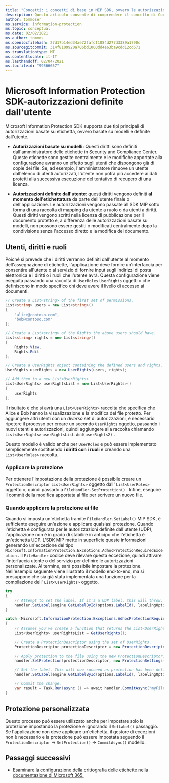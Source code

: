 ```yaml
---
title: "Concetti: i concetti di base in MIP SDK, ovvero le autorizzazioni definite dall'utente."
description: Questo articolo consente di comprendere il concetto di Core SDK, denominato autorizzazioni definite dall'utente.
author: tommoser
ms.service: information-protection
ms.topic: conceptual
ms.date: 02/02/2021
ms.author: tommos
ms.openlocfilehash: 27d17b14ed34ae72fafdf1084d277d3389a1790c
ms.sourcegitcommit: 314f8109920a706bd1000dd4e63ba9cdd12cd671
ms.translationtype: MT
ms.contentlocale: it-IT
ms.lasthandoff: 02/04/2021
ms.locfileid: "99566657"
---
```

# <a name="microsoft-information-protection-sdk---user-defined-permissions"></a>Microsoft Information Protection SDK-autorizzazioni definite dall'utente

Microsoft Information Protection SDK supporta due tipi principali di autorizzazioni basate su etichetta, ovvero basate su modelli e definite dall'utente.

- **Autorizzazioni basate su modelli:** Questi diritti sono definiti dall'amministratore delle etichette in Security and Compliance Center. Queste etichette sono gestite centralmente e le modifiche apportate alla configurazione avranno un effetto sugli utenti che dispongono già di copie dei file. Se, ad esempio, l'amministratore rimuove un utente dall'elenco di utenti autorizzati, l'utente non potrà più accedere ai dati protetti alla successiva esecuzione del tentativo di recupero di una licenza.

- **Autorizzazioni definite dall'utente**: questi diritti vengono definiti **al momento dell'etichettatura** da parte dell'utente finale o dell'applicazione. Le autorizzazioni vengono passate all'SDK MIP sotto forma di una raccolta di mapping da utente a ruolo o da utenti a diritti. Questi diritti vengono scritti nella licenza di pubblicazione per il documento protetto e, a differenza delle autorizzazioni basate su modelli, non possono essere gestiti o modificati centralmente dopo la condivisione senza l'accesso diretto e la modifica del documento.

## <a name="users-rights-and-roles"></a>Utenti, diritti e ruoli

Poiché si prevede che i diritti verranno definiti dall'utente al momento dell'assegnazione di etichette, l'applicazione deve fornire un'interfaccia per consentire all'utente o al servizio di fornire input sugli indirizzi di posta elettronica e i diritti o i ruoli che l'utente avrà. Questa configurazione viene eseguita passando una raccolta di `UserRoles` `UserRights` oggetti o che definiscono in modo specifico chi deve avere il livello di accesso ai documenti.

```csharp
// Create a List<string> of the first set of permissions. 
List<string> users = new List<string>()
{
    "alice@contoso.com",
    "bob@contoso.com"
};

// Create a List<string> of the Rights the above users should have. 
List<string> rights = new List<string>()
{
    Rights.View,
    Rights.Edit                
};

// Create a UserRights object containing the defined users and rights.
UserRights userRights = new UserRights(users, rights);

// Add them to a new List<UserRights>
List<UserRights> userRightsList = new List<UserRights>()
{
    userRights
};
```

Il risultato è che si avrà una `List<UserRights>` raccolta che specifica che Alice e Bob hanno la visualizzazione e la modifica del file protetto. Per aggiungere altri utenti con un *diverso* set di autorizzazioni, è necessario ripetere il processo per creare un secondo `UserRights` oggetto, passando i nuovi utenti e autorizzazioni, quindi aggiungere alla raccolta chiamando `List<UserRights>` `userRightsList.Add(userRights2)` .

Questo modello è valido anche per `UserRoles` e può essere implementato semplicemente sostituendo **i diritti con i** **ruoli** e creando una `List<UserRoles>` raccolta.

### <a name="apply-protection"></a>Applicare la protezione

Per ottenere l'impostazione della protezione è possibile creare un `ProtectionDescriptor` `List<UserRights>` oggetto dall' `List<UserRoles>` oggetto o, quindi passarlo a `FileHandler.SetProtection()` . Infine, eseguire il commit della modifica apportata al file per scrivere un nuovo file. 

### <a name="when-to-apply-protection-to-files"></a>Quando applicare la protezione ai file

Quando si imposta un'etichetta tramite `FileHandler.SetLabel()` MIP SDK, è sufficiente eseguire un'azione e applicare qualsiasi protezione. Quando l'etichetta è configurata per le autorizzazioni definite dall'utente (UDP), l'applicazione non è in grado di stabilire in anticipo che l'etichetta è un'etichetta UDP. L'SDK MIP mette in superficie queste informazioni generando un'eccezione del tipo `Microsoft.InformationProtection.Exceptions.AdhocProtectionRequiredException` . Il `FileHandler` codice deve rilevare questa eccezione, quindi attivare l'interfaccia utente o del servizio per definire le autorizzazioni personalizzate. Al termine, sarà possibile impostare la protezione. Nell'esempio seguente viene illustrato il modello end-to-end, ma si presuppone che sia già stata implementata una funzione per la compilazione dell' `List<UserRights>` oggetto.

```csharp
try
{
    // Attempt to set the label. If it's a UDP label, this will throw. 
    handler.SetLabel(engine.GetLabelById(options.LabelId), labelingOptions, new ProtectionSettings());
}

catch (Microsoft.InformationProtection.Exceptions.AdhocProtectionRequiredException)
{
    // Assumes you've create a function that returns the List<UserRights> as previously detailed. 
    List<UserRights> userRightsList = GetUserRights();

    // Create a ProtectionDescriptor using the set of UserRights.
    ProtectionDescriptor protectionDescriptor = new ProtectionDescriptor(userRightsList);
    
    // Apply protection to the file using the new ProtectionDescriptor. 
    handler.SetProtection(protectionDescriptor, new ProtectionSettings());

    // Set the label. This will now succeed as protection has been defined. 
    handler.SetLabel(engine.GetLabelById(options.LabelId), labelingOptions, new ProtectionSettings());

    // Commit the change. 
    var result = Task.Run(async () => await handler.CommitAsync("myFileOutput.xlsx")).Result;
}
```

## <a name="custom-protection"></a>Protezione personalizzata

Questo processo può essere utilizzato anche per impostare solo la protezione impostando la protezione e ignorando il `SetLabel()` passaggio. Se l'applicazione non deve applicare un'etichetta, il gestore di eccezioni non è necessario e la protezione può essere impostata seguendo il `ProtectionDescriptor`  ->  `SetProtection()`  ->  `CommitAsync()` modello.

## <a name="next-steps"></a>Passaggi successivi

- [Esaminare la configurazione della crittografia delle etichette nella documentazione di Microsoft 365.](https://docs.microsoft.com/en-us/microsoft-365/compliance/encryption-sensitivity-labels?view=o365-worldwide#understand-how-the-encryption-works)
